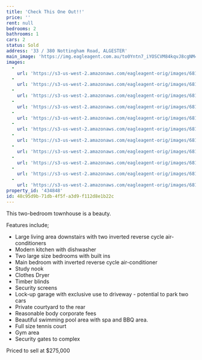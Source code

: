 ```yaml
---
title: 'Check This One Out!!'
price: ''
rent: null
bedrooms: 2
bathrooms: 1
cars: 2
status: Sold
address: '33 / 380 Nottingham Road, ALGESTER'
main_image: 'https://img.eagleagent.com.au/to0Yntn7_iYOSCVM84kqvJ8cgNM=/1280x854/smart/https://s3-us-west-2.amazonaws.com/eagleagent-orig/images/6818302/104260717-image-M.jpg'
images:
  -
    url: 'https://s3-us-west-2.amazonaws.com/eagleagent-orig/images/6818312/104260717-image-J.jpg'
  -
    url: 'https://s3-us-west-2.amazonaws.com/eagleagent-orig/images/6818311/104260717-image-I.jpg'
  -
    url: 'https://s3-us-west-2.amazonaws.com/eagleagent-orig/images/6818310/104260717-image-H.jpg'
  -
    url: 'https://s3-us-west-2.amazonaws.com/eagleagent-orig/images/6818309/104260717-image-G.jpg'
  -
    url: 'https://s3-us-west-2.amazonaws.com/eagleagent-orig/images/6818308/104260717-image-F.jpg'
  -
    url: 'https://s3-us-west-2.amazonaws.com/eagleagent-orig/images/6818307/104260717-image-E.jpg'
  -
    url: 'https://s3-us-west-2.amazonaws.com/eagleagent-orig/images/6818306/104260717-image-D.jpg'
  -
    url: 'https://s3-us-west-2.amazonaws.com/eagleagent-orig/images/6818305/104260717-image-C.jpg'
  -
    url: 'https://s3-us-west-2.amazonaws.com/eagleagent-orig/images/6818304/104260717-image-B.jpg'
  -
    url: 'https://s3-us-west-2.amazonaws.com/eagleagent-orig/images/6818303/104260717-image-A.jpg'
  -
    url: 'https://s3-us-west-2.amazonaws.com/eagleagent-orig/images/6818302/104260717-image-M.jpg'
property_id: '434848'
id: 48c95d9b-71db-4f5f-a3d9-f112d8e1b22c
---
```

This two-bedroom townhouse is a beauty.

Features include;
 -  Large living area downstairs with two inverted reverse cycle air-conditioners
 -  Modern kitchen with dishwasher
 -  Two large size bedrooms with built ins
 -  Main bedroom with inverted reverse cycle air-conditioner
 -  Study nook
 -  Clothes Dryer
 -  Timber blinds
 -  Security screens
 -  Lock-up garage with exclusive use to driveway - potential to park two cars
 -  Private courtyard to the rear
 -  Reasonable body corporate fees
 -  Beautiful swimming pool area with spa and BBQ area.
 -  Full size tennis court
 -  Gym area
 -  Security gates to complex

Priced to sell at $275,000